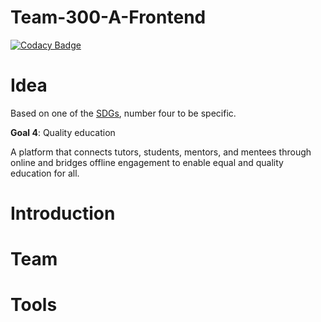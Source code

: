 # Team-300-A-Frontend

[![Codacy Badge](https://api.codacy.com/project/badge/Grade/140cd473ac7841479282b9e0e44547c2)](https://app.codacy.com/gh/BuildForSDGCohort2/Team-300-A-Frontend?utm_source=github.com&utm_medium=referral&utm_content=BuildForSDGCohort2/Team-300-A-Frontend&utm_campaign=Badge_Grade_Settings)

# Idea

Based on one of the [SDGs](https://www.undp.org/content/undp/en/home/sustainable-development-goals/goal-4-quality-education.html), number four to be specific.

**Goal 4**: Quality education

A platform that connects tutors, students, mentors, and mentees through online and bridges offline engagement to enable equal and quality education for all.

# Introduction

# Team

# Tools
